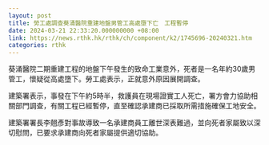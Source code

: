 ```yaml
---
layout: post
title: 勞工處調查葵涌醫院重建地盤男管工高處墮下亡　工程暫停
date: 2024-03-21 22:33:20.000000000 +08:00
link: https://news.rthk.hk/rthk/ch/component/k2/1745696-20240321.htm
categories: rthk
---
```


葵涌醫院二期重建工程的地盤下午發生的致命工業意外，死者是一名年約30歲男管工，懷疑從高處墮下。勞工處表示，正就意外原因展開調查。

建築署表示，事發在下午約5時半，救護員在現場證實工人死亡，署方會力協助相關部門調查，有關工程已經暫停，直至確認承建商已採取所需措施確保工地安全。

建築署署長李翹彥對事故導致一名承建商員工離世深表難過，並向死者家屬致以深切慰問，已要求承建商向死者家屬提供適切協助。
